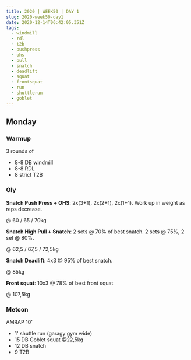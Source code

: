 ```yaml
---
title: 2020 | WEEK50 | DAY 1
slug: 2020-week50-day1
date: 2020-12-14T06:42:05.351Z
tags:
  - windmill
  - rdl
  - t2b
  - pushpress
  - ohs
  - pull
  - snatch
  - deadlift
  - squat
  - frontsquat
  - run
  - shuttlerun
  - goblet
---
```

## Monday

### Warmup

3 rounds of

* 8-8 DB windmill
* 8-8 RDL
* 8 strict T2B

### Oly

**Snatch Push Press + OHS**: 2x(3+1), 2x(2+1), 2x(1+1). Work up in weight as reps decrease.

@ 60 / 65 / 70kg

**Snatch High Pull + Snatch**: 2 sets @ 70% of best snatch. 2 sets @ 75%, 2 set @ 80%.

@ 62,5 / 67,5 / 72,5kg

**Snatch Deadlift**: 4x3 @ 95% of best snatch.

@ 85kg

**Front squat**: 10x3 @ 78% of best front squat

@ 107,5kg

### Metcon

AMRAP 10'

* 1' shuttle run (garagy gym wide)
* 15 DB Goblet squat @22,5kg
* 12 DB snatch
* 9 T2B